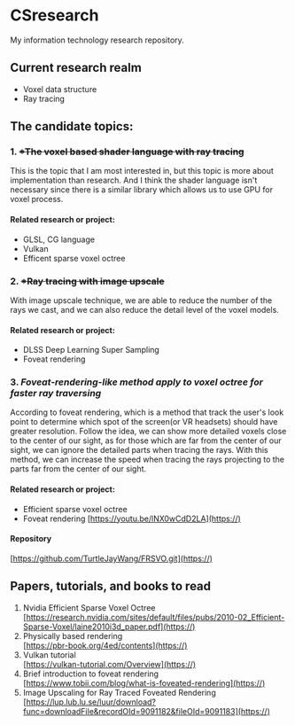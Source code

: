 # CSresearch
My information technology research repository.
## Current research realm
* Voxel data structure
* Ray tracing

## The candidate topics:

### 1. ~~*The voxel based shader language with ray tracing~~

This is the topic that I am most interested in, but this topic is more about implementation than research. And I think the shader language isn't necessary since there is a similar library which allows us to use GPU for voxel process.

#### Related research or project:
* GLSL, CG language
* Vulkan
* Efficent sparse voxel octree

### 2. ~~*Ray tracing with image upscale~~

With image upscale technique, we are able to reduce the number of the rays we cast, and we can also reduce the detail level of the voxel models.

#### Related research or project:
* DLSS Deep Learning Super Sampling
* Foveat rendering

### 3. *Foveat-rendering-like method apply to voxel octree for faster ray traversing*

According to foveat rendering, which is a method that track the user's look point to determine which spot of the screen(or VR headsets) should have greater resolution. Follow the idea, we can show more detailed voxels close to the center of our sight, as for those which are far from the center of our sight, we can ignore the detailed parts when tracing the rays. With this method, we can increase the speed when tracing the rays projecting to the parts far from the center of our sight. 

#### Related research or project:
* Efficient sparse voxel octree
* Foveat rendering
[https://youtu.be/lNX0wCdD2LA](https://)

#### Repository
[https://github.com/TurtleJayWang/FRSVO.git](https://)

## Papers, tutorials, and books to read
1. Nvidia Efficient Sparse Voxel Octree  
[https://research.nvidia.com/sites/default/files/pubs/2010-02_Efficient-Sparse-Voxel/laine2010i3d_paper.pdf](https://)
2. Physically based rendering  
[https://pbr-book.org/4ed/contents](https://)
3. Vulkan tutorial  
[https://vulkan-tutorial.com/Overview](https://)
4. Brief introduction to foveat rendering  
[https://www.tobii.com/blog/what-is-foveated-rendering](https://)
5. Image Upscaling for Ray Traced Foveated Rendering  
[https://lup.lub.lu.se/luur/download?func=downloadFile&recordOId=9091182&fileOId=9091183](https://)
